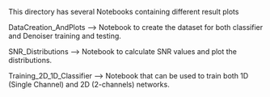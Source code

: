 This directory has several Notebooks containing different result plots

DataCreation_AndPlots --> Notebook to create the dataset for both classifier and Denoiser training and testing. 

SNR_Distributions --> Notebook to calculate SNR values and plot the distributions.

Training_2D_1D_Classifier --> Notebook that can be used to train both 1D (Single Channel) and 2D (2-channels) networks.
